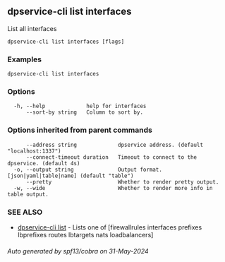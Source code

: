 ## dpservice-cli list interfaces

List all interfaces

```
dpservice-cli list interfaces [flags]
```

### Examples

```
dpservice-cli list interfaces
```

### Options

```
  -h, --help             help for interfaces
      --sort-by string   Column to sort by.
```

### Options inherited from parent commands

```
      --address string             dpservice address. (default "localhost:1337")
      --connect-timeout duration   Timeout to connect to the dpservice. (default 4s)
  -o, --output string              Output format. [json|yaml|table|name] (default "table")
      --pretty                     Whether to render pretty output.
  -w, --wide                       Whether to render more info in table output.
```

### SEE ALSO

* [dpservice-cli list](dpservice-cli_list.md)	 - Lists one of [firewallrules interfaces prefixes lbprefixes routes lbtargets nats loadbalancers]

###### Auto generated by spf13/cobra on 31-May-2024
